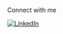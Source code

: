Connect with me  

[![LinkedIn](https://img.shields.io/badge/LinkedIn-Nidhi%20Chaudhary-blue?style=flat&logo=linkedin)](https://www.linkedin.com/in/nidhi-chaudhary-2584b331b/)
